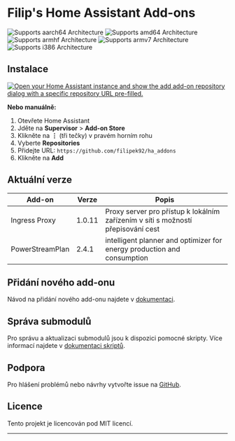 # Filip's Home Assistant Add-ons

![Supports aarch64 Architecture][aarch64-shield]
![Supports amd64 Architecture][amd64-shield]
![Supports armhf Architecture][armhf-shield]
![Supports armv7 Architecture][armv7-shield]
![Supports i386 Architecture][i386-shield]

## Instalace

[![Open your Home Assistant instance and show the add add-on repository dialog with a specific repository URL pre-filled.](https://my.home-assistant.io/badges/supervisor_add_addon_repository.svg)](https://my.home-assistant.io/redirect/supervisor_add_addon_repository/?repository_url=https%3A%2F%2Fgithub.com%2Ffilipek92%2Fha_addons)

**Nebo manuálně:**

1. Otevřete Home Assistant
2. Jděte na **Supervisor** > **Add-on Store**
3. Klikněte na **⋮** (tři tečky) v pravém horním rohu
4. Vyberte **Repositories**
5. Přidejte URL: `https://github.com/filipek92/ha_addons`
6. Klikněte na **Add**

## Aktuální verze

| Add-on | Verze | Popis |
|--------|-------|-------|
| Ingress Proxy | 1.0.11 | Proxy server pro přístup k lokálním zařízením v síti s možností přepisování cest |
| PowerStreamPlan | 2.4.1 | intelligent planner and optimizer for energy production and consumption |

## Přidání nového add-onu

Návod na přidání nového add-onu najdete v [dokumentaci](./docs/add-addon.md).

## Správa submodulů

Pro správu a aktualizaci submodulů jsou k dispozici pomocné skripty. Více informací najdete v [dokumentaci skriptů](./SCRIPTS.md).

## Podpora

Pro hlášení problémů nebo návrhy vytvořte issue na [GitHub](https://github.com/filipek92/ha_addons/issues).

## Licence

Tento projekt je licencován pod MIT licencí.

---

[aarch64-shield]: https://img.shields.io/badge/aarch64-yes-green.svg
[amd64-shield]: https://img.shields.io/badge/amd64-yes-green.svg
[armhf-shield]: https://img.shields.io/badge/armhf-yes-green.svg
[armv7-shield]: https://img.shields.io/badge/armv7-yes-green.svg
[i386-shield]: https://img.shields.io/badge/i386-yes-green.svg
